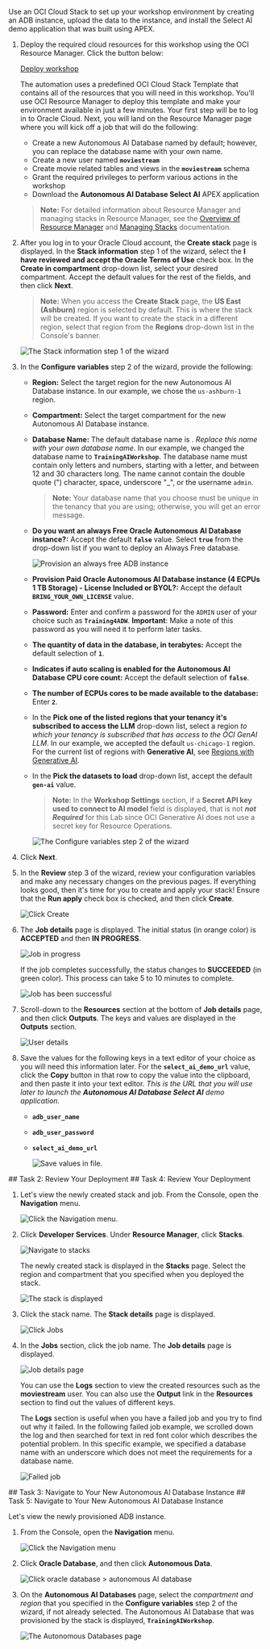 <!--
    {
        "name":"Provision ADB with Select AI using Resource Manager Stack",
        "description":"Deploys a database and data using a stack. Specify variable 'terraform_url' for the pointer to the stack-Redwood",
        "author": "Marty Gubar/Lauran Serhal",
        "lastUpdated": "October 2025"
    }
-->

Use an OCI Cloud Stack to set up your workshop environment by creating an ADB instance, upload the data to the instance, and install the Select AI demo application that was built using APEX.

1. Deploy the required cloud resources for this workshop using the OCI Resource Manager. Click the button below:
    
    <a href="[](var:terraform_url)" class="tryit-button">Deploy workshop</a>



    The automation uses a predefined OCI Cloud Stack Template that contains all of the resources that you will need in this workshop. You'll use OCI Resource Manager to deploy this template and make your environment available in just a few minutes. Your first step will be to log in to Oracle Cloud. Next, you will land on the Resource Manager page where you will kick off a job that will do the following:
    * Create a new Autonomous AI Database named **[](var:db_name)** by default; however, you can replace the database name with your own name.
    * Create a new user named **`moviestream`**
    * Create movie related tables and views in the **`moviestream`** schema
    * Grant the required privileges to perform various actions in the workshop
    * Download the **Autonomous AI Database Select AI** APEX application

    >**Note:** For detailed information about Resource Manager and managing stacks in Resource Manager, see the [Overview of Resource Manager](https://docs.oracle.com/en-us/iaas/Content/ResourceManager/Concepts/resourcemanager.htm#concepts__package) and [Managing Stacks](https://docs.oracle.com/en-us/iaas/Content/ResourceManager/Tasks/stacks.htm) documentation.

2. After you log in to your Oracle Cloud account, the **Create stack** page is displayed. In the **Stack information** step 1 of the wizard, select the **I have reviewed and accept the Oracle Terms of Use** check box. In the **Create in compartment** drop-down list, select your desired compartment. Accept the default values for the rest of the fields, and then click **Next**.

    >**Note:** When you access the **Create Stack** page, the **US East (Ashburn)** region is selected by default. This is where the stack will be created. If you want to create the stack in a different region, select that region from the **Regions** drop-down list in the Console's banner.

    ![The Stack information step 1 of the wizard](./images/create-stack.png "")

3. In the **Configure variables** step 2 of the wizard, provide the following:
    * **Region:** Select the target region for the new Autonomous AI Database instance. In our example, we chose the `us-ashburn-1` region.
    * **Compartment:** Select the target compartment for the new Autonomous AI Database instance.
    * **Database Name:** The default database name is **[](var:db_name)**. _Replace this name with your own database name_. In our example, we changed the database name to **``TrainingAIWorkshop``**. The database name must contain only letters and numbers, starting with a letter, and between 12 and 30 characters long. The name cannot contain the double quote (") character, space, underscore "_", or the username `admin`.

        >**Note:** Your database name that you choose must be unique in the tenancy that you are using; otherwise, you will get an error message.

    * **Do you want an always Free Oracle Autonomous AI Database instance?:** Accept the default **`false`** value. Select **`true`** from the drop-down list if you want to deploy an Always Free database.

        ![Provision an always free ADB instance](./images/provision-always-free.png "")

    * **Provision Paid Oracle Autonomous AI Database instance (4 ECPUs 1 TB Storage) - License Included or BYOL?:**
    Accept the default **`BRING_YOUR_OWN_LICENSE`** value.

    * **Password:** Enter and confirm a password for the `ADMIN` user of your choice such as **`Training4ADW`**. **Important**: Make a note of this password as you will need it to perform later tasks.

    * **The quantity of data in the database, in terabytes:** Accept the default selection of **`1`**.

    * **Indicates if auto scaling is enabled for the Autonomous AI Database CPU core count:** Accept the default selection of **`false`**.

    * **The number of ECPUs cores to be made available to the database:** Enter **`2`**.

    * In the **Pick one of the listed regions that your tenancy it's subscribed to access the LLM** drop-down list, select a region _to which your tenancy is subscribed that has access to the OCI GenAI LLM_. In our example, we accepted the default `us-chicago-1` region. For the current list of regions with **Generative AI**, see [Regions with Generative AI](https://docs.oracle.com/en-us/iaas/Content/generative-ai/overview.htm).

    * In the **Pick the datasets to load** drop-down list, accept the default **`gen-ai`** value.

        >**Note:** In the **Workshop Settings** section, if a **Secret API key used to connect to AI model** field is displayed, that is not **_not Required_** for this Lab since OCI Generative AI does not use a secret key for Resource Operations.
   
        ![The Configure variables step 2 of the wizard](./images/configure-variables.png " ")

4. Click **Next**. 

5. In the **Review** step 3 of the wizard, review your configuration variables and make any necessary changes on the previous pages. If everything looks good, then it's time for you to create and apply your stack! Ensure that the **Run apply** check box is checked, and then click **Create**.

    ![Click Create](./images/click-create.png "")

6. The **Job details** page is displayed. The initial status (in orange color) is **ACCEPTED** and then **IN PROGRESS**.

    ![Job in progress](./images/in-progress.png "")

    If the job completes successfully, the status changes to **SUCCEEDED** (in green color). This process can take 5 to 10 minutes to complete.

    ![Job has been successful](./images/stack-success.png "")

7. Scroll-down to the **Resources** section at the bottom of **Job details** page, and then click **Outputs**. The keys and values are displayed in the **Outputs** section.

    ![User details](./images/output.png "")

8. Save the values for the following keys in a text editor of your choice as you will need this information later. For the **`select_ai_demo_url`** value, click the **Copy** button in that row to copy the value into the clipboard, and then paste it into your text editor. _This is the URL that you will use later to launch the **Autonomous AI Database Select AI** demo application._

    * **`adb_user_name`**
    * **`adb_user_password`**
    * **`select_ai_demo_url`**

      ![Save values in file.](./images/save-values.png "")

<if type="aiw2025-sandbox">
## Task 2: Review Your Deployment
</if>

<if type="tenancy">
## Task 4: Review Your Deployment
</if>

1. Let's view the newly created stack and job. From the Console, open the **Navigation** menu.

    ![Click the Navigation menu.](./images/click-navigation-menu.png " ")

2. Click **Developer Services**. Under **Resource Manager**, click **Stacks**.

    ![Navigate to stacks](./images/navigate-stacks.png "")

    The newly created stack is displayed in the **Stacks** page. Select the region and compartment that you specified when you deployed the stack.
    
    ![The stack is displayed](./images/stacks-page.png "")
    
3.  Click the stack name. The **Stack details** page is displayed.

    ![Click Jobs](./images/stack-details-page.png "")

4.  In the **Jobs** section, click the job name. The **Job details** page is displayed.

    ![Job details page](./images/job-details.png "")

    You can use the **Logs** section to view the created resources such as the **moviestream** user. You can also use the **Output** link in the **Resources** section to find out the values of different keys.

    The **Logs** section is useful when you have a failed job and you try to find out why it failed. In the following failed job example, we scrolled down the log and then searched for text in red font color which describes the potential problem. In this specific example, we specified a database name with an underscore which does not meet the requirements for a database name.

    ![Failed job](./images/failed-job.png "")

<if type="aiw2025-sandbox">
## Task 3: Navigate to Your New Autonomous AI Database Instance
</if>

<if type="tenancy">
## Task 5: Navigate to Your New Autonomous AI Database Instance
</if>

Let's view the newly provisioned ADB instance.

1. From the Console, open the **Navigation** menu.

    ![Click the Navigation menu](./images/click-navigation.png "")

2.  Click **Oracle Database**, and then click **Autonomous Data**.

    ![Click oracle database > autonomous AI database](./images/click-adb.png "")

3. On the **Autonomous AI Databases** page, select the _compartment and region_ that you specified in the **Configure variables** step 2 of the wizard, if not already selected. The Autonomous AI Database that was provisioned by the stack is displayed, **``TrainingAIWorkshop``**.

    ![The Autonomous Databases page](./images/adb-instances.png "")
